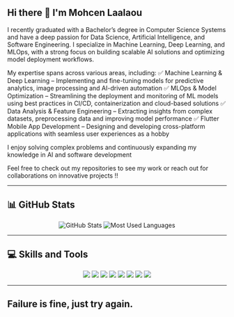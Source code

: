 ## Hi there 👋 I'm Mohcen Laalaou
I recently graduated with a Bachelor’s degree in Computer Science Systems and have a deep passion for Data Science, Artificial Intelligence, and Software Engineering. I specialize in Machine Learning, Deep Learning, and MLOps, with a strong focus on building scalable AI solutions and optimizing model deployment workflows.

My expertise spans across various areas, including:
✅ Machine Learning & Deep Learning – Implementing and fine-tuning models for predictive analytics, image processing and AI-driven automation
✅ MLOps & Model Optimization – Streamlining the deployment and monitoring of ML models using best practices in CI/CD, containerization and cloud-based solutions
✅ Data Analysis & Feature Engineering – Extracting insights from complex datasets, preprocessing data and improving model performance
✅ Flutter Mobile App Development – Designing and developing cross-platform applications with seamless user experiences as a hobby

I enjoy solving complex problems and continuously expanding my knowledge in AI and software development

Feel free to check out my repositories to see my work or reach out for collaborations on innovative projects !!



---

## 📊 GitHub Stats

<div align="center">

  <!-- GitHub Stats Card -->
  <img src="https://github-readme-stats.vercel.app/api?username=mohcen-laalaoui&show_icons=true&theme=light" alt="GitHub Stats" />

  <!-- Most Used Languages Card -->
  <img src="https://github-readme-stats.vercel.app/api/top-langs/?username=mohcen-laalaoui&layout=compact&theme=light" alt="Most Used Languages" />

</div>

---

## 💻 Skills and Tools

<div align="center">
  <img src="https://img.shields.io/badge/Code-Python-blue?style=for-the-badge&logo=python&logoColor=white" />
  <img src="https://img.shields.io/badge/Tool-Jupyter_Notebook-orange?style=for-the-badge&logo=jupyter&logoColor=white" />
  <img src="https://img.shields.io/badge/Frontend-HTML5-red?style=for-the-badge&logo=html5&logoColor=white" />
  <img src="https://img.shields.io/badge/Frontend-CSS3-blue?style=for-the-badge&logo=css3&logoColor=white" />
  <img src="https://img.shields.io/badge/Framework-Dart-blue?style=for-the-badge&logo=dart&logoColor=white" />
  <img src="https://img.shields.io/badge/Framework-React-blue?style=for-the-badge&logo=react&logoColor=white" />
  <img src="https://img.shields.io/badge/Framework-Node.js-green?style=for-the-badge&logo=node.js&logoColor=white" />
  <img src="https://img.shields.io/badge/Framework-Angular-red?style=for-the-badge&logo=angular&logoColor=white" />
</div>

---

## Failure is fine, just try again.

